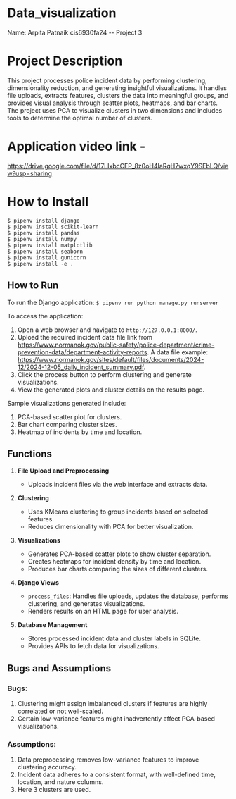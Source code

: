 # Data_visualization

Name: Arpita Patnaik
cis6930fa24 -- Project 3

# Project Description
This project processes police incident data by performing clustering, dimensionality reduction, and generating insightful visualizations. It handles file uploads, extracts features, clusters the data into meaningful groups, and provides visual analysis through scatter plots, heatmaps, and bar charts. The project uses PCA to visualize clusters in two dimensions and includes tools to determine the optimal number of clusters.

# Application video link - 
https://drive.google.com/file/d/17LIxbcCFP_8z0oH4IaRqH7wxqY9SEbLQ/view?usp=sharing

# How to Install
```
$ pipenv install django
$ pipenv install scikit-learn
$ pipenv install pandas
$ pipenv install numpy
$ pipenv install matplotlib
$ pipenv install seaborn
$ pipenv install gunicorn
$ pipenv install -e .
```


## How to Run
To run the Django application:
```$ pipenv run python manage.py runserver```


To access the application:
1. Open a web browser and navigate to `http://127.0.0.1:8000/`.
2. Upload the required incident data file link from https://www.normanok.gov/public-safety/police-department/crime-prevention-data/department-activity-reports. A data file example: https://www.normanok.gov/sites/default/files/documents/2024-12/2024-12-05_daily_incident_summary.pdf.
3. Click the process button to perform clustering and generate visualizations.
4. View the generated plots and cluster details on the results page.

Sample visualizations generated include:
1. PCA-based scatter plot for clusters.
2. Bar chart comparing cluster sizes.
3. Heatmap of incidents by time and location.

## Functions
1. **File Upload and Preprocessing**
   - Uploads incident files via the web interface and extracts data.

2. **Clustering**
   - Uses KMeans clustering to group incidents based on selected features.
   - Reduces dimensionality with PCA for better visualization.

3. **Visualizations**
   - Generates PCA-based scatter plots to show cluster separation.
   - Creates heatmaps for incident density by time and location.
   - Produces bar charts comparing the sizes of different clusters.

4. **Django Views**
   - `process_files`: Handles file uploads, updates the database, performs clustering, and generates visualizations.
   - Renders results on an HTML page for user analysis.

6. **Database Management**
   - Stores processed incident data and cluster labels in SQLite.
   - Provides APIs to fetch data for visualizations.

## Bugs and Assumptions

### Bugs:
1. Clustering might assign imbalanced clusters if features are highly correlated or not well-scaled.
2. Certain low-variance features might inadvertently affect PCA-based visualizations.

### Assumptions:
1. Data preprocessing removes low-variance features to improve clustering accuracy.
2. Incident data adheres to a consistent format, with well-defined time, location, and nature columns.
3. Here 3 clusters are used.




